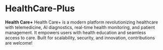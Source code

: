 # HealthCare-Plus
**Health Care+**   Health Care+ is a modern platform revolutionizing healthcare with telemedicine, AI diagnostics, real-time health monitoring, and patient management. It empowers users with health education and seamless access to care. Built for scalability, security, and innovation, contributions are welcome!

